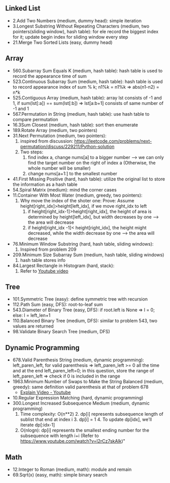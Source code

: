 
## Linked List

- 2.Add Two Numbers (medium, dummy head): simple iteration
- 3.Longest Substring Without Repeating Characters (medium, two pointers(sliding window), hash table): for ele record the biggest index for it; update begin index for sliding window every step
- 21.Merge Two Sorted Lists (easy, dummy head)


## Array


- 560.Subarray Sum Equals K (medium, hash table): hash table is used to record the appearance time of sum
- 523.Continuous Subarray Sum (medium, hash table): hash table is used to record appearance index of sum % k; n1%k = n1%k => abs(n1-n2) = n*k
- 525.Contiguous Array (medium, hash table): array lst consists of -1 and 1, if sum(lst[:a]) == sum(lst[:b]) => lst[a:b+1] consists of same number of -1 and 1
- 567.Permutation in String (medium, hash table): use hash table to compare permutation
- 16.3Sum Closest (medium, hash table): sort then enumerate
- 189.Rotate Array (medium, two pointers)
- 31.Next Permutation (medium, two pointers): 
    1. inspired from discussion: https://leetcode.com/problems/next-permutation/discuss/229211/Python-solution
    2. Two steps:
        1. find index a, change nums[a] to a bigger number --> we can only find the target number on the right of index a (Otherwise, the whole number will be smaller)
        2. change nums[a+1:] to the smallest number
- 41.First Missing Positive (hard, hash table): utilize the original list to store the information as a hash table
- 54.Spiral Matrix (medium): mind the corner cases
- 11.Container With Most Water (medium, greedy, two pointers):
    1. Why move the index of the shoter one: Prove: Assume height[right_idx]>height[left_idx], if we move right_idx to left
        1. if height[right_idx-1]>height[right_idx], the height of area is determined
            by height[left_idx], but width decreases by one  --> the area will decrease
        2. if height[right_idx -1]< height[right_idx], the height might decreased, 
            while the width decrease by one --> the area will decrease
- 76.Minimum Window Substring (hard, hash table, sliding windows): 
    1. Inspired from problem 209
- 209.Minimum Size Subarray Sum (medium, hash table, sliding windows)
    1. hash table stores info
- 84.Largest Rectangle in Histogram (hard, stack):
    1. Refer to [Youtube video](https://www.youtube.com/watch?v=zx5Sw9130L0&feature=emb_logo)


## Tree

- 101.Symmetric Tree (easy): define symmetric tree with recursion
- 112.Path Sum (easy, DFS): root-to-leaf sum
- 543.Diameter of Binary Tree (easy, DFS): if root.left is None => l = 0; else: l = left_len+1
- 110.Balanced Binary Tree (medium, DFS): similar to problem 543, two values are returned
- 98.Validate Binary Search Tree (medium, DFS)


## Dynamic Programming

- 678.Valid Parenthesis String (medium, dynamic programming): left_paren_left, for valid parenthesis => left_paren_left >= 0 all the time and at the end left_paren_left=0; in this question, store the range of left_paren_left => check if 0 is included in the range
- 1963.Minimum Number of Swaps to Make the String Balanced (medium, greedy): same definition valid parenthesis at that of problem 678
    - [Explain Video - Youtube](https://www.youtube.com/watch?v=3YDBT9ZrfaU)
- 10.Regular Expression Matching (hard, dynamic programming)
- 300.Longest Increased Subsequence	Medium (medium, dynamic programming)
    1. Time complexity: O(n**2)
        2. dp[i] represents subsequence length of sublist that end at index i
        3. dp[i] = 1
        4. To update dp[idx], we'll iterate dp[:idx-1] 
    2. O(nlogn): dp[i] represents the smallest ending number for the subsequence with length i+i  (Refer to https://www.youtube.com/watch?v=l2rCz7skAlk)"


## Math
- 12.Integer to Roman (medium, math): module and remain
- 69.Sqrt(x) (easy, math): simple binary search
 